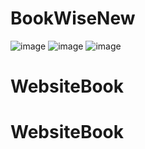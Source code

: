 # BookWiseNew
 
![image](https://github.com/vovanhung-dev/BookWiseNew/assets/67744712/81b02ffa-b00f-47d0-b6be-04c7079f8aa7)
![image](https://github.com/vovanhung-dev/BookWiseNew/assets/67744712/42d05f41-7b69-42cc-a564-02a1dfb1a7ac)
![image](https://github.com/vovanhung-dev/BookWiseNew/assets/67744712/51a709da-9181-4ff7-b9fb-e19a82914549)
# WebsiteBook
# WebsiteBook
